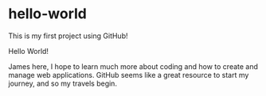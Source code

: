 # hello-world
This is my first project using GitHub!

Hello World!

James here, I hope to learn much more about coding and how to create and manage web applications. 
GitHub seems like a great resource to start my journey, and so my travels begin. 
